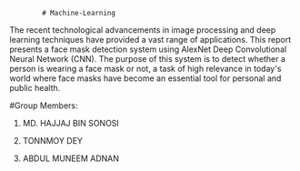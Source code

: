 			# Machine-Learning

The recent technological advancements in image processing and deep learning techniques have provided a vast range 
of applications. This report presents a face mask detection system using AlexNet Deep Convolutional Neural Network (CNN). The
purpose of this system is to detect whether a person is wearing a face mask or not, a task of high relevance in today's world where 
face masks have become an essential tool for personal and public health.


#Group Members: 

1. MD. HAJJAJ BIN SONOSI

2. TONNMOY DEY

3. ABDUL MUNEEM ADNAN


